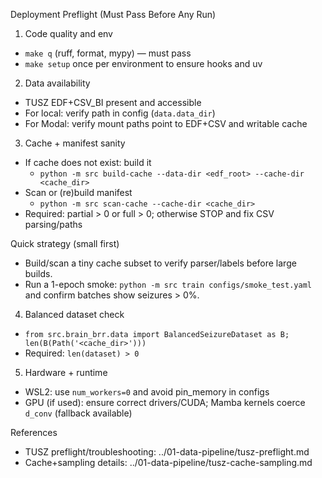 Deployment Preflight (Must Pass Before Any Run)

1) Code quality and env
- `make q` (ruff, format, mypy) — must pass
- `make setup` once per environment to ensure hooks and uv

2) Data availability
- TUSZ EDF+CSV_BI present and accessible
- For local: verify path in config (`data.data_dir`)
- For Modal: verify mount paths point to EDF+CSV and writable cache

3) Cache + manifest sanity
- If cache does not exist: build it
  - `python -m src build-cache --data-dir <edf_root> --cache-dir <cache_dir>`
- Scan or (re)build manifest
  - `python -m src scan-cache --cache-dir <cache_dir>`
- Required: partial > 0 or full > 0; otherwise STOP and fix CSV parsing/paths

Quick strategy (small first)
- Build/scan a tiny cache subset to verify parser/labels before large builds.
- Run a 1-epoch smoke: `python -m src train configs/smoke_test.yaml` and confirm batches show seizures > 0%.

4) Balanced dataset check
- `from src.brain_brr.data import BalancedSeizureDataset as B; len(B(Path('<cache_dir>')))`
- Required: `len(dataset) > 0`

5) Hardware + runtime
- WSL2: use `num_workers=0` and avoid pin_memory in configs
- GPU (if used): ensure correct drivers/CUDA; Mamba kernels coerce `d_conv` (fallback available)

References
- TUSZ preflight/troubleshooting: ../01-data-pipeline/tusz-preflight.md
- Cache+sampling details: ../01-data-pipeline/tusz-cache-sampling.md

